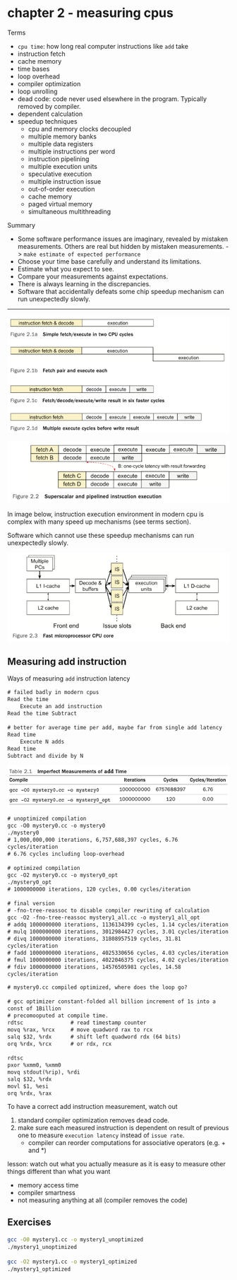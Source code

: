 # chapter 2 - measuring cpus

Terms
- `cpu time`: how long real computer instructions like `add` take
- instruction fetch
- cache memory
- time bases
- loop overhead
- compiler optimization
- loop unrolling
- dead code: code never used elsewhere in the program. Typically removed by compiler.
- dependent calculation
- speedup techniques
  - cpu and memory clocks decoupled
  - multiple memory banks
  - multiple data registers
  - multiple instructions per word
  - instruction pipelining
  - multiple execution units
  - speculative execution
  - multiple instruction issue
  - out-of-order execution
  - cache memory
  - paged virtual memory
  - simultaneous multithreading

Summary
- Some software performance issues are imaginary, revealed by mistaken measurements. Others are real but hidden by mistaken measurements. 
-> `make estimate of expected performance`
- Choose your time base carefully and understand its limitations.
- Estimate what you expect to see.
- Compare your measurements against expectations.
- There is always learning in the discrepancies.
- Software that accidentally defeats some chip speedup mechanism can run unexpectedly slowly.

---

![img.png](2_cpu_cycles.png)

![img.png](2_super_scalar_and_pipelined_instruction_execution.png)

In image below, instruction execution environment in modern cpu is complex with many speed up
mechanisms (see terms section).

Software which cannot use these speedup mechanisms can run unexpectedly slowly.

![img.png](2_fast_microprocessor_cpu_core.png)

## Measuring add instruction

Ways of measuring `add` instruction latency
``` 
# failed badly in modern cpus
Read the time
    Execute an add instruction
Read the time Subtract

# better for average time per add, maybe far from single add latency
Read time 
    Execute N adds
Read time
Subtract and divide by N
```

![img.png](2_imperfect_add_measurement.png)

```
# unoptimized compilation
gcc -O0 mystery0.cc -o mystery0 
./mystery0
# 1,000,000,000 iterations, 6,757,688,397 cycles, 6.76 cycles/iteration
# 6.76 cycles including loop-overhead

# optimized compilation
gcc -O2 mystery0.cc -o mystery0_opt 
./mystery0_opt
# 1000000000 iterations, 120 cycles, 0.00 cycles/iteration

# final version
# -fno-tree-reassoc to disable compiler rewriting of calculation
gcc -O2 -fno-tree-reassoc mystery1_all.cc -o mystery1_all_opt
# addq 1000000000 iterations, 1136134399 cycles, 1.14 cycles/iteration 
# mulq 1000000000 iterations, 3012984427 cycles, 3.01 cycles/iteration 
# divq 1000000000 iterations, 31808957519 cycles, 31.81 cycles/iteration 
# fadd 1000000000 iterations, 4025330656 cycles, 4.03 cycles/iteration 
# fmul 1000000000 iterations, 4022046375 cycles, 4.02 cycles/iteration 
# fdiv 1000000000 iterations, 14576505981 cycles, 14.58 cycles/iteration
```

```assembly
# mystery0.cc compiled optimized, where does the loop go?

# gcc optimizer constant-folded all billion increment of 1s into a const of 1Billion
# precomooputed at compile time.
rdtsc               # read timestamp counter
movq %rax, %rcx     # move quadword rax to rcx
salq $32, %rdx      # shift left quadword rdx (64 bits)
orq %rdx, %rcx      # or rdx, rcx

rdtsc
pxor %xmm0, %xmm0
movq stdout(%rip), %rdi 
salq $32, %rdx
movl $1, %esi
orq %rdx, %rax
```

To have a correct add instruction measurement, watch out
1. standard compiler optimization removes dead code.
2. make sure each measured instruction is dependent on result of previous one to 
measure `execution latency` instead of `issue rate`.
   - compiler can reorder computations for associative operators (e.g. + and *)

lesson: watch out what you actually measure as it is easy to measure other things
different than what you want
- memory access time
- compiler smartness
- not measuring anything at all (compiler removes the code)



## Exercises

```bash
gcc -O0 mystery1.cc -o mystery1_unoptimized
./mystery1_unoptimized

gcc -O2 mystery1.cc -o mystery1_optimized
./mystery1_optimized
```